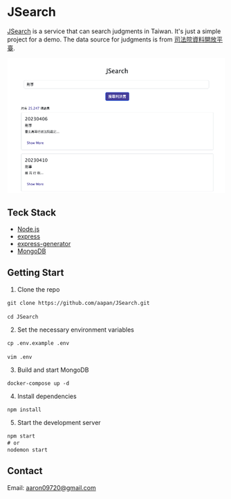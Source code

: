 # JSearch

[JSearch](https://jsearch.aaronpan.site) is a service that can search judgments in Taiwan. It's just a simple project for a demo. The data source for judgments is from [司法院資料開放平臺](https://opendata.judicial.gov.tw/).

![home-page](./doc/home-page.png)

## Teck Stack
- [Node.js](https://nodejs.org/)
- [express](https://www.npmjs.com/package/express)
- [express-generator](https://www.npmjs.com/package/express-generator)
- [MongoDB](https://www.mongodb.com/)

## Getting Start


1. Clone the repo
```shell
git clone https://github.com/aapan/JSearch.git

cd JSearch
```

2. Set the necessary environment variables
```shell
cp .env.example .env

vim .env
```

3. Build and start MongoDB
```
docker-compose up -d 
```

4. Install dependencies
```shell
npm install
```

5. Start the development server
```shell
npm start
# or
nodemon start
```

## Contact

Email: aaron09720@gmail.com


